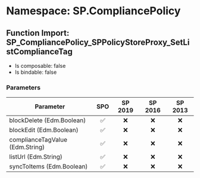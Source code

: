 # Namespace: SP.CompliancePolicy

## Function Import: SP_CompliancePolicy_SPPolicyStoreProxy_SetListComplianceTag

- Is composable: false
- Is bindable: false

### Parameters

Parameter | SPO | SP 2019 | SP 2016 | SP 2013
----------|:---:|:-------:|:-------:|:-------:
blockDelete (Edm.Boolean) | ✅ | ❌ | ❌ | ❌
blockEdit (Edm.Boolean) | ✅ | ❌ | ❌ | ❌
complianceTagValue (Edm.String) | ✅ | ❌ | ❌ | ❌
listUrl (Edm.String) | ✅ | ❌ | ❌ | ❌
syncToItems (Edm.Boolean) | ✅ | ❌ | ❌ | ❌